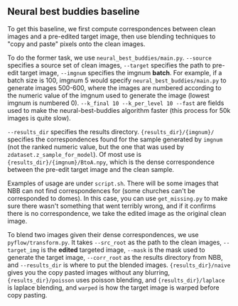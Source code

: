 ## Neural best buddies baseline

To get this baseline, we first compute correspondences between clean images and a pre-edited target image, then use blending techniques to "copy and paste" pixels onto the clean images.

To do the former task, we use `neural_best_buddies/main.py`. `--source` specifies a source set of clean images, `--target` specifies the path to pre-edit target image, `--imgnum` specifies the imgnum **batch**. For example, if a batch size is 100, imgnum 5 would specify `neural_best_buddies/main.py` to generate images 500-600, where the images are numbered according to the numeric value of the imgnum used to generate the image (lowest imgnum is numbered 0). `--k_final 10 --k_per_level 10 --fast` are fields used to make the neural-best-buddies algorithm faster (this process for 50k images is quite slow). 

`--results_dir` specifies the results directory. `{results_dir}/{imgnum}/` specifies the correspondences found for the sample generated by `imgnum` (not the ranked numeric value, but the one that was used by `zdataset.z_sample_for_model`). Of most use is `{results_dir}/{imgnum}/BtoA.npy`, which is the dense correspondence between the pre-edit target image and the clean sample. 

Examples of usage are under `script.sh`. There will be some images that NBB can not find correspondences for (some churches can't be corresponded to domes). In this case, you can use `get_missing.py` to make sure there wasn't something that went terribly wrong, and if it confirms there is no correspondence, we take the edited image as the original clean image. 

To blend two images given their dense correspondences, we use `pyflow/transform.py`. It takes `--src_root` as the path to the clean images, `--target_img` is the **edited** targeted image, `--mask` is the mask used to generate the target image, `--corr_root` as the results directory from NBB, and `--results_dir` is where to put the blended images. `{results_dir}/naive` gives you the copy pasted images without any blurring, `{results_dir}/poisson` uses poisson blending, and `{results_dir}/laplace` is laplace blending, and `warped` is how the target image is warped before copy pasting. 

 